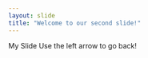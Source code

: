 ```yaml
---
layout: slide
title: "Welcome to our second slide!"
---
```

My Slide
Use the left arrow to go back!
